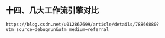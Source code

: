 十四、几大工作流引擎对比
-
	https://blog.csdn.net/u012867699/article/details/78866880?utm_source=debugrun&utm_medium=referral